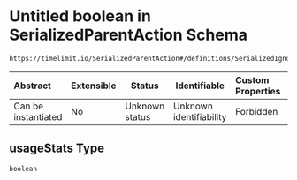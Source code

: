 # Untitled boolean in SerializedParentAction Schema

```txt
https://timelimit.io/SerializedParentAction#/definitions/SerializedIgnoreManipulationAction/properties/usageStats
```




| Abstract            | Extensible | Status         | Identifiable            | Custom Properties | Additional Properties | Access Restrictions | Defined In                                                                                        |
| :------------------ | ---------- | -------------- | ----------------------- | :---------------- | --------------------- | ------------------- | ------------------------------------------------------------------------------------------------- |
| Can be instantiated | No         | Unknown status | Unknown identifiability | Forbidden         | Allowed               | none                | [SerializedParentAction.schema.json\*](SerializedParentAction.schema.json "open original schema") |

## usageStats Type

`boolean`
